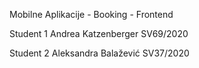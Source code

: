 Mobilne Aplikacije - Booking - Frontend

Student 1	Andrea Katzenberger	SV69/2020

Student 2	Aleksandra Balažević	SV37/2020
